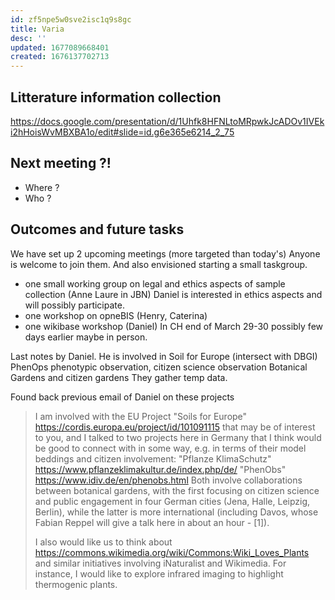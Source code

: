```yaml
---
id: zf5npe5w0sve2isc1q9s8gc
title: Varia
desc: ''
updated: 1677089668401
created: 1676137702713
---
```


## Litterature information collection 

https://docs.google.com/presentation/d/1Uhfk8HFNLtoMRpwkJcADOv1IVEki2hHoisWvMBXBA1o/edit#slide=id.g6e365e6214_2_75



## Next meeting ?! 
  - Where ?
  - Who ?


## Outcomes and future tasks

We have set up 2 upcoming meetings  (more targeted than today's)
Anyone is welcome to join them. And also envisioned starting a small taskgroup.


  - one small working group on legal and ethics aspects of sample collection (Anne Laure in JBN) Daniel is interested in ethics aspects and will possibly participate.
  - one workshop on opneBIS (Henry, Caterina)
  - one wikibase workshop (Daniel) In CH end of March 29-30 possibly few days earlier maybe in person.


Last notes by Daniel. He is involved in Soil for Europe (intersect with DBGI) 
PhenOps phenotypic observation, citizen science observation Botanical Gardens and citizen gardens 
They gather temp data.

Found back previous email of Daniel on these projects 

> I am involved with the EU Project "Soils for Europe" https://cordis.europa.eu/project/id/101091115 that may be of interest to you,
> and I talked to two projects here in Germany that I think would be good to connect with in some way, e.g. in terms of their model beddings and citizen involvement:
> "Pflanze KlimaSchutz" https://www.pflanzeklimakultur.de/index.php/de/
> "PhenObs" https://www.idiv.de/en/phenobs.html
> Both involve collaborations between botanical gardens, with the first focusing on citizen science and public engagement in four German cities (Jena, Halle, Leipzig, Berlin), while the latter is more international (including Davos, whose Fabian Reppel will give a talk here in about an hour - [1]).
> 
> I also would like us to think about
> https://commons.wikimedia.org/wiki/Commons:Wiki_Loves_Plants
> and similar initiatives involving iNaturalist and Wikimedia.
> For instance, I would like to explore infrared imaging to highlight thermogenic plants.



